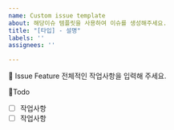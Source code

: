 ```yaml
---
name: Custom issue template
about: 해당이슈 템플릿을 사용하여 이슈를 생성해주세요.
title: "[타입] - 설명"
labels: ''
assignees: ''

---
```


📕 Issue Feature 
전체적인 작업사항을 입력해 주세요.

🧾Todo
- [ ] 작업사항
- [ ] 작업사항
